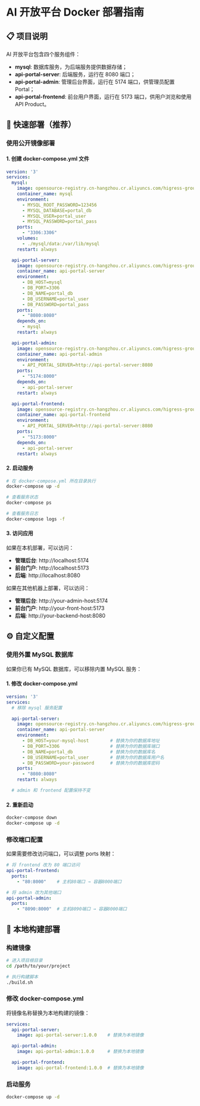 # AI 开放平台 Docker 部署指南

## 📋 项目说明

AI 开放平台包含四个服务组件：
- **mysql**: 数据库服务，为后端服务提供数据存储；
- **api-portal-server**: 后端服务，运行在 8080 端口；
- **api-portal-admin**: 管理后台界面，运行在 5174 端口，供管理员配置 Portal；
- **api-portal-frontend**: 前台用户界面，运行在 5173 端口，供用户浏览和使用 API Product。

## 🚀 快速部署（推荐）

### 使用公开镜像部署

#### 1. 创建 docker-compose.yml 文件

```yaml
version: '3'
services:
  mysql:
    image: opensource-registry.cn-hangzhou.cr.aliyuncs.com/higress-group/mysql:1.0.0
    container_name: mysql
    environment:
      - MYSQL_ROOT_PASSWORD=123456
      - MYSQL_DATABASE=portal_db
      - MYSQL_USER=portal_user
      - MYSQL_PASSWORD=portal_pass
    ports:
      - "3306:3306"
    volumes:
      - ./mysql/data:/var/lib/mysql
    restart: always

  api-portal-server:
    image: opensource-registry.cn-hangzhou.cr.aliyuncs.com/higress-group/api-portal-server:1.0.0
    container_name: api-portal-server
    environment:
      - DB_HOST=mysql
      - DB_PORT=3306
      - DB_NAME=portal_db
      - DB_USERNAME=portal_user
      - DB_PASSWORD=portal_pass
    ports:
      - "8080:8080"
    depends_on:
      - mysql
    restart: always

  api-portal-admin:
    image: opensource-registry.cn-hangzhou.cr.aliyuncs.com/higress-group/api-portal-admin:1.0.0
    container_name: api-portal-admin
    environment:
      - API_PORTAL_SERVER=http://api-portal-server:8080
    ports:
      - "5174:8000"
    depends_on:
      - api-portal-server
    restart: always

  api-portal-frontend:
    image: opensource-registry.cn-hangzhou.cr.aliyuncs.com/higress-group/api-portal-frontend:1.0.0
    container_name: api-portal-frontend
    environment:
      - API_PORTAL_SERVER=http://api-portal-server:8080
    ports:
      - "5173:8000"
    depends_on:
      - api-portal-server
    restart: always
```

#### 2. 启动服务

```bash
# 在 docker-compose.yml 所在目录执行
docker-compose up -d

# 查看服务状态
docker-compose ps

# 查看服务日志
docker-compose logs -f
```

#### 3. 访问应用

如果在本机部署，可以访问：
- **管理后台**: http://localhost:5174
- **前台门户**: http://localhost:5173
- **后端**: http://localhost:8080

如果在其他机器上部署，可以访问：
- **管理后台**: http://your-admin-host:5174
- **前台门户**: http://your-front-host:5173
- **后端**: http://your-backend-host:8080

## ⚙️ 自定义配置

### 使用外置 MySQL 数据库

如果你已有 MySQL 数据库，可以移除内置 MySQL 服务：

#### 1. 修改 docker-compose.yml

```yaml
version: '3'
services:
  # 移除 mysql 服务配置

  api-portal-server:
    image: opensource-registry.cn-hangzhou.cr.aliyuncs.com/higress-group/api-portal-server:1.0.0
    container_name: api-portal-server
    environment:
      - DB_HOST=your-mysql-host        # 替换为你的数据库地址
      - DB_PORT=3306                   # 替换为你的数据库端口
      - DB_NAME=portal_db              # 替换为你的数据库名
      - DB_USERNAME=portal_user        # 替换为你的数据库用户名
      - DB_PASSWORD=your-password      # 替换为你的数据库密码
    ports:
      - "8080:8080"
    restart: always

  # admin 和 frontend 配置保持不变
```

#### 2. 重新启动

```bash
docker-compose down
docker-compose up -d
```

### 修改端口配置

如果需要修改访问端口，可以调整 ports 映射：

```yaml
# 将 frontend 改为 80 端口访问
api-portal-frontend:
  ports:
    - "80:8000"    # 主机80端口 → 容器8000端口

# 将 admin 改为其他端口
api-portal-admin:
  ports:
    - "8090:8000"  # 主机8090端口 → 容器8000端口
```

## 🔨 本地构建部署

### 构建镜像

```bash
# 进入项目根目录
cd /path/to/your/project

# 执行构建脚本
./build.sh
```

### 修改 docker-compose.yml

将镜像名称替换为本地构建的镜像：

```yaml
services:
  api-portal-server:
    image: api-portal-server:1.0.0    # 替换为本地镜像

  api-portal-admin:
    image: api-portal-admin:1.0.0     # 替换为本地镜像

  api-portal-frontend:
    image: api-portal-frontend:1.0.0  # 替换为本地镜像
```

### 启动服务

```bash
docker-compose up -d
```